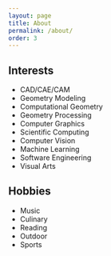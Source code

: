 ```yaml
---
layout: page
title: About
permalink: /about/
order: 3
---
```


## Interests

- CAD/CAE/CAM
- Geometry Modeling
- Computational Geometry
- Geometry Processing
- Computer Graphics
- Scientific Computing
- Computer Vision
- Machine Learning
- Software Engineering
- Visual Arts

## Hobbies

- Music
- Culinary
- Reading
- Outdoor
- Sports
